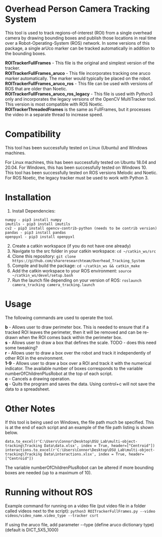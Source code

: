 # Overhead Person Camera Tracking System
This tool is used to track regions-of-interest (ROI) from a single overhead camera by drawing bounding boxes and publish those locations in real time over a Robot-Operating-System (ROS) network. In some versions of this package, a single arUco marker can be tracked automatically in addition to the bounding boxes.

**ROITrackerFullFrames** - This file is the original and simplest version of the tracker.  
**ROITrackerFullFrames_aruco** - This file incorporates tracking one aruco marker automatically. The marker would typically be placed on the robot.  
**ROITrackerFullFrames_aruco_ros** - This file can be used with versions of ROS that are older than Noetic.  
**ROITrackerFullFrames_aruco_ros_legacy** - This file is used with Python3 only and incorporates the legacy versions of the OpenCV MultiTracker tool. This version is most compatible with ROS Noetic.  
**ROITrackerThreadedFrames** is the same as FullFrames, but it processes the video in a separate thread to increase speed.

# Compatibility
This tool has been successfully tested on Linux (Ubuntu) and Windows machines.

For Linux machines, this has been successfully tested on Ubuntu 18.04 and 20.04. For Windows, this has been successfully tested on Windows 10.  
This tool has been successfully tested on ROS versions Melodic and Noetic. For ROS Noetic, the legacy tracker must be used to work with Python 3.

# Installation

1. Install Dependencies:
```
numpy - pip3 install numpy
imutils - pip3 install imutils
cv2 - pip3 install opencv-contrib-python (needs to be contrib version)
pandas - pip3 install pandas
openpyxl - pip3 install openpyxl
```

2. Create a catkin workspace (if you do not have one already)
3. Navigate to the src folder in your catkin workspace: ```cd ~/catkin_ws/src```
4. Clone this repository: ```git clone https://github.com/shareresearchteam/Overhead_Tracking_System```
5. Compile and build the package: ```cd ~/catkin_ws && catkin_make```
6. Add the catkin workspace to your ROS environment: ```source ~/catkin_ws/devel/setup.bash```
7. Run the launch file depending on your version of ROS: ```roslaunch camera_tracking camera_tracking.launch```

# Usage

The following commands are used to operate the tool. 

**b** - Allows user to draw perimeter box. This is needed to ensure that if a tracked ROI leaves the perimeter, then it will be removed and can be re-drawn when the ROI comes back within the perimeter box.  
**s** - Allows user to draw a box that defines the scale. TODO - does this need some tweaking?  
**r** - Allows user to draw a box over the robot and track it independently of other ROI in the environment.  
**1-9** - Allows user to draw a box over a ROI and track it with the numerical indicator. The available number of boxes corresponds to the variable numberOfChildrenPlusRobot at the top of each script.  
**c** - Cancels a drawing operation.  
**q** - Quits the program and saves the data. Using control+c will not save the data to a spreadsheet.

# Other Notes
If this tool is being used on Windows, the file path much be specified. This is at the end of each script and an example of the file path listing is shown below.
```
data.to_excel(r'C:\Users\Connor\Desktop\OSU_Lab\multi-object-tracking\Tracking Data\data.xlsx', index = True, header=["Centroid"])
interactions.to_excel(r'C:\Users\Connor\Desktop\OSU_Lab\multi-object-tracking\Tracking Data\interactions.xlsx', index = True, header=["Centroid"])
```

The variable numberOfChildrenPlusRobot can be altered if more bounding boxes are needed (up to a maximum of 10). 

# Running without ROS
Example command for running on a video file (put video file in a folder called videos next to the script):
```python3 ROITrackerFullFrames.py --video videos/video_name.video_type --tracker csrt```

If using the aruco file, add parameter --type (define aruco dictionary type) (default is DICT_5X5_1000)
